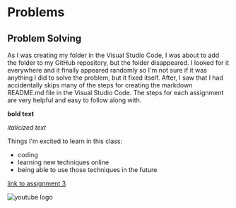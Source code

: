 # Problems
## Problem Solving
As I was creating my folder in the Visual Studio Code, I was about to add the folder to my GitHub repository, but the folder disappeared. I looked for it everywhere and it finally appeared randomly so I'm not sure if it was anything I did to solve the problem, but it fixed itself. After, I saw that I had accidentally skips many of the steps for creating the markdown README.md file in the Visual Studio Code. The steps for each assignment are very helpful and easy to follow along with. 

**bold text**

*italicized text*

Things I'm excited to learn in this class:
- coding
- learning new techniques online
- being able to use those techniques in the future 
  
[link to assignment 3](https://github.com/KateMonette/MART341-WebDesign/tree/main/WebDesignHomework/Assignment2/Assignment3)

![youtube logo](https://www.google.com/url?sa=i&url=https%3A%2F%2Fstock.adobe.com%2Fsearch%3Fk%3Dyoutube%2Blogo&psig=AOvVaw1sLnx8IdwDq-fQP6HEH1ti&ust=1726199534588000&source=images&cd=vfe&opi=89978449&ved=0CBEQjRxqFwoTCJiCu8LAvIgDFQAAAAAdAAAAABAE)
